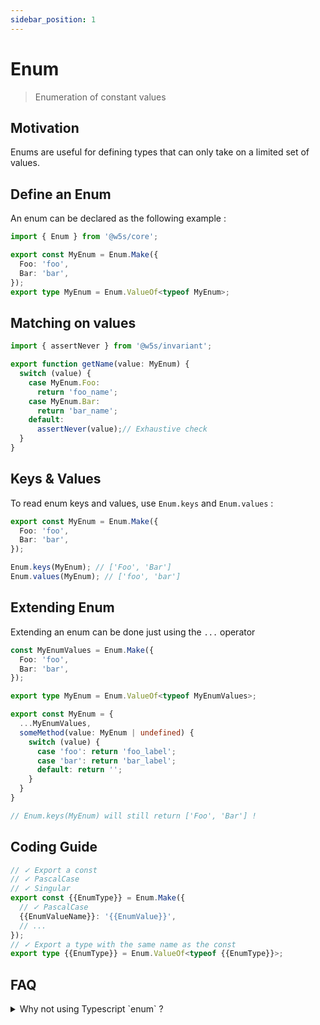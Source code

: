 ```yaml
---
sidebar_position: 1
---
```


# Enum

> Enumeration of constant values

## Motivation

Enums are useful for defining types that can only take on a limited set of values.

## Define an Enum

An enum can be declared as the following example :

```ts
import { Enum } from '@w5s/core';

export const MyEnum = Enum.Make({
  Foo: 'foo',
  Bar: 'bar',
});
export type MyEnum = Enum.ValueOf<typeof MyEnum>;
```

## Matching on values

```ts
import { assertNever } from '@w5s/invariant';

export function getName(value: MyEnum) {
  switch (value) {
    case MyEnum.Foo:
      return 'foo_name';
    case MyEnum.Bar:
      return 'bar_name';
    default:
      assertNever(value);// Exhaustive check
  }
}
```

## Keys & Values

To read enum keys and values, use `Enum.keys` and `Enum.values` :

```ts
export const MyEnum = Enum.Make({
  Foo: 'foo',
  Bar: 'bar',
});

Enum.keys(MyEnum); // ['Foo', 'Bar']
Enum.values(MyEnum); // ['foo', 'bar']
```

## Extending Enum

Extending an enum can be done just using the `...` operator

```ts
const MyEnumValues = Enum.Make({
  Foo: 'foo',
  Bar: 'bar',
});

export type MyEnum = Enum.ValueOf<typeof MyEnumValues>;

export const MyEnum = {
  ...MyEnumValues,
  someMethod(value: MyEnum | undefined) {
    switch (value) {
      case 'foo': return 'foo_label';
      case 'bar': return 'bar_label';
      default: return '';
    }
  }
}

// Enum.keys(MyEnum) will still return ['Foo', 'Bar'] !
```

## Coding Guide

```ts
// ✓ Export a const
// ✓ PascalCase
// ✓ Singular
export const {{EnumType}} = Enum.Make({
  // ✓ PascalCase
  {{EnumValueName}}: '{{EnumValue}}',
  // ...
});
// ✓ Export a type with the same name as the const
export type {{EnumType}} = Enum.ValueOf<typeof {{EnumType}}>;
```

## FAQ

<details>
<summary>
Why not using Typescript `enum` ?
</summary>

Typescript enums have several drawbacks such as :

- Number based enum are not safe

  ```ts
  enum Roles {
    Admin,
  }
  declare function hasAccess(role: Roles): void;

  hasAccess(10);// This is valid, but it should not 😣
  ```

- String based enum are using nominal typing (Typescript is almost full structurally typed)

  ```ts
  enum Roles {
    Admin = 'admin',
  }
  declare function hasAccess(role: Roles): void;

  hasAccess('admin') // Invalid.
  hasAccess(Roles.Admin) // Valid.
  ```

References :

- [https://dev.to/ivanzm123/dont-use-enums-in-typescript-they-are-very-dangerous-57bh]

This library was created to solve these issues.
</details>
